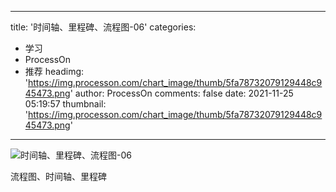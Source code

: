 
---
title: '时间轴、里程碑、流程图-06'
categories: 
 - 学习
 - ProcessOn
 - 推荐
headimg: 'https://img.processon.com/chart_image/thumb/5fa78732079129448c945473.png'
author: ProcessOn
comments: false
date: 2021-11-25 05:19:57
thumbnail: 'https://img.processon.com/chart_image/thumb/5fa78732079129448c945473.png'
---

<div>   
<img class="thumb" alt="时间轴、里程碑、流程图-06" src="https://img.processon.com/chart_image/thumb/5fa78732079129448c945473.png" referrerpolicy="no-referrer">
<p>流程图、时间轴、里程碑</p>  
</div>
            